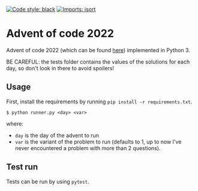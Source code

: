 [![Code style: black](https://img.shields.io/badge/code%20style-black-000000.svg)](https://github.com/psf/black)
[![Imports: isort](https://img.shields.io/badge/%20imports-isort-%231674b1?style=flat&labelColor=ef8336)](https://pycqa.github.io/isort/)


# Advent of code 2022

Advent of code 2022 (which can be found [here](https://adventofcode.com/2022)) implemented in Python 3.

BE CAREFUL: the tests folder contains the values of the solutions for each day, so don't look in there
to avoid spoilers!

## Usage

First, install the requirements by running `pip install -r requirements.txt`.

```
$ python runner.py <day> <var>
```

where:
- `day` is the day of the advent to run
- `var` is the variant of the problem to run (defaults to 1, up to now I've never encountered a problem with more than 2 questions).

## Test run

Tests can be run by using `pytest`.
